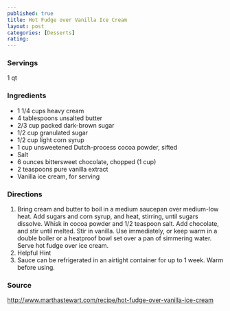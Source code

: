 ```yaml
---
published: true
title: Hot Fudge over Vanilla Ice Cream
layout: post
categories: [Desserts]
rating: 
---
```

### Servings
1 qt

### Ingredients
- 1 1/4 cups heavy cream
- 4 tablespoons unsalted butter
- 2/3 cup packed dark-brown sugar
- 1/2 cup granulated sugar
- 1/2 cup light corn syrup
- 1 cup unsweetened Dutch-process cocoa powder, sifted
- Salt
- 6 ounces bittersweet chocolate, chopped (1 cup)
- 2 teaspoons pure vanilla extract
- Vanilla ice cream, for serving




### Directions
1. Bring cream and butter to boil in a medium saucepan over medium-low heat. Add sugars and corn syrup, and heat, stirring, until sugars dissolve. Whisk in cocoa powder and 1/2 teaspoon salt. Add chocolate, and stir until melted. Stir in vanilla. Use immediately, or keep warm in a double boiler or a heatproof bowl set over a pan of simmering water. Serve hot fudge over ice cream.
2. Helpful Hint
3. Sauce can be refrigerated in an airtight container for up to 1 week. Warm before using.

### Source
<a href="http://www.marthastewart.com/recipe/hot-fudge-over-vanilla-ice-cream" target="new">http://www.marthastewart.com/recipe/hot-fudge-over-vanilla-ice-cream</a>
